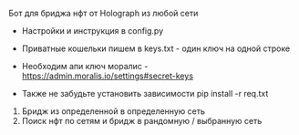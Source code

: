 Бот для бриджа нфт от Holograph из любой сети


* Настройки и инструкция в config.py

* Приватные кошельки пишем в keys.txt - один ключ на одной строке

* Необходим апи ключ моралис - https://admin.moralis.io/settings#secret-keys

* Также не забудьте установить зависимости pip install -r req.txt

1. Бридж из определенной в определенную сеть
2. Поиск нфт по сетям и бридж в рандомную / выбранную сеть